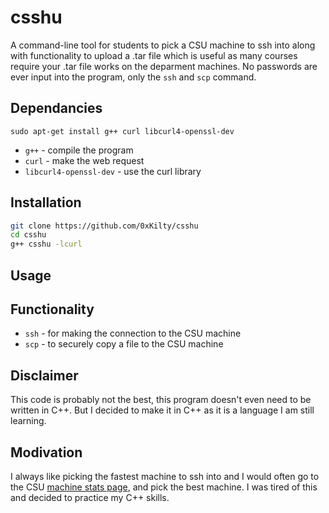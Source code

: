 # csshu
A command-line tool for students to pick a CSU machine to ssh into along with functionality to upload a .tar file which is useful as many courses require your .tar file works on the deparment machines. No passwords are ever input into the program, only the `ssh` and `scp` command.
## Dependancies
```
sudo apt-get install g++ curl libcurl4-openssl-dev 
```
* `g++` - compile the program
* `curl` - make the web request
* `libcurl4-openssl-dev` - use the curl library
## Installation
```bash
git clone https://github.com/0xKilty/csshu
cd csshu
g++ csshu -lcurl
```

## Usage
## Functionality
* `ssh` - for making the connection to the CSU machine
* `scp` - to securely copy a file to the CSU machine
## Disclaimer
This code is probably not the best, this program doesn't even need to be written in C++. But I decided to make it in C++ as it is a language I am still learning.
## Modivation
I always like picking the fastest machine to ssh into and I would often go to the CSU [machine stats page](https://www.cs.colostate.edu/machinestats/?column=percent_used_memory&order=asc), and pick the best machine. I was tired of this and decided to practice my C++ skills.